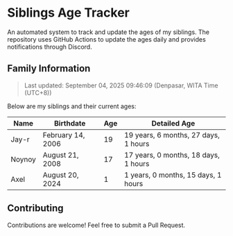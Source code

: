 # Siblings Age Tracker

An automated system to track and update the ages of my siblings. The repository uses GitHub Actions to update the ages daily and provides notifications through Discord.

## Family Information

> Last updated: September 04, 2025 09:46:09 (Denpasar, WITA Time (UTC+8))

Below are my siblings and their current ages:

| Name | Birthdate | Age | Detailed Age |
|------|-----------|-----|-------------|
| Jay-r | February 14, 2006 | 19 | 19 years, 6 months, 27 days, 1 hours |
| Noynoy | August 21, 2008 | 17 | 17 years, 0 months, 18 days, 1 hours |
| Axel | August 20, 2024 | 1 | 1 years, 0 months, 15 days, 1 hours |

## Contributing

Contributions are welcome! Feel free to submit a Pull Request.